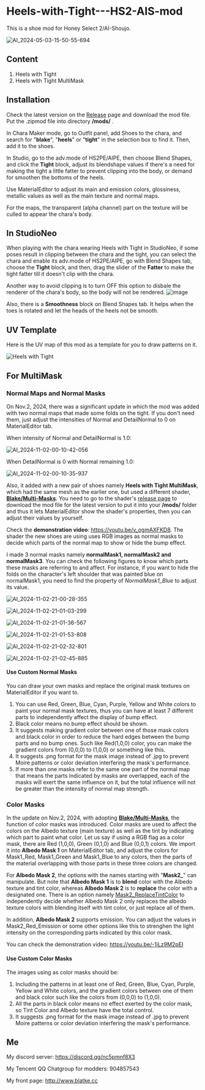 # Heels-with-Tight---HS2-AIS-mod
This is a shoe mod for Honey Select 2/AI-Shoujo.

![AI_2024-05-03-15-50-55-694](https://github.com/Blatke/Heels-with-Tight---HS2-AIS-mod/assets/125734582/181db1ce-c188-4af0-b289-a16e5998a77f)

## Content
1. Heels with Tight
2. Heels with Tight MultiMask

## Installation
Check the latest version on the [Release](https://github.com/Blatke/Heels-with-Tight---HS2-AIS-mod/releases) page and download the mod file. Put the .zipmod file into directory **/mods/** .

In Chara Maker mode, go to Outfit panel, add Shoes to the chara, and search for "**blake**", "**heels**" or "**tight**" in the selection box to find it. 
Then, add it to the shoes.

In Studio, go to the adv.mode of HS2PE/AIPE, then choose Blend Shapes, and click the **Tight** block, adjust its blendshape values if there's a need for making the tight a little fatter to prevent clipping into the body, or demand for smoothen the bottoms of the heels.

Use MaterialEditor to adjust its main and emission colors, glossiness, metallic values as well as the main texture and normal maps.

For the maps, the transparent (alpha channel) part on the texture will be culled to appear the chara's body.

## In StudioNeo
When playing with the chara wearing Heels with Tight in StudioNeo, if some poses result in clipping between the chara and the tight, you can select the chara and enable its adv.mode of HS2PE/AIPE, go with Blend Shapes tab, choose the **Tight** block, and then, drag the slider of the **Fatter** to make the tight fatter till it doesn't clip with the chara.

Another way to avoid clipping is to turn OFF this option to disbale the renderer of the chara's body, so the body will not be rendered.
![image](https://github.com/Blatke/Heels-with-Tight---HS2-AIS-mod/assets/125734582/b26468de-6dbd-4549-89cf-3f0cb8439ebb)

Also, there is a **Smoothness** block on Blend Shapes tab. It helps when the toes is rotated and let the heads of the heels not be smooth.

## UV Template
Here is the UV map of this mod as a template for you to draw patterns on it.

![Heels with Tight](https://github.com/user-attachments/assets/43fcb2c4-b145-4e0c-bea0-4bd13e7a88ee)

## For MultiMask
### Normal Maps and Normal Masks
On Nov.2, 2024, there was a significant update in which the mod was added with two normal maps that made some folds on the tight. If you don't need them, just adjust the intensities of Normal and DetailNormal to 0 on MaterialEditor tab.

When intensity of Normal and DetailNormal is 1.0:

![AI_2024-11-02-00-10-42-056](https://github.com/user-attachments/assets/b8c26115-565b-4a93-b90b-5fb1ec920f8b)

When DetailNormal is 0 with Normal remaining 1.0:

![AI_2024-11-02-00-10-35-937](https://github.com/user-attachments/assets/4c681881-927a-4904-b581-d80f10fadb52)


Also, it added with a new pair of shoes namely **Heels with Tight MultiMask**, which had the same mesh as the earlier one, but used a different shader, **[Blake/Multi-Masks](https://github.com/Blatke/Multi-Mask-Shader-for-ME)**. You need to go to the shader's [release page](https://github.com/Blatke/Multi-Mask-Shader-for-ME/releases) to download the mod file for the latest version to put it into your **/mods/** folder and thus it lets MaterialEditor show the shader's properties, then you can adjust their values by yourself.

Check the **demonstration video**: https://youtu.be/v_ogmAXFKD8. The shader the new shoes are using uses RGB images as normal masks to decide which parts of the normal map to show or hide the bump effect.

I made 3 normal masks namely **normalMask1, normalMask2 and normalMask3**. You can check the following figures to know which parts these masks are referring to and affect. For instance, if you want to hide the folds on the character's left shoulder that was painted blue on normalMask1, you need to find the property of _NormalMask1_Blue_ to adjust its value. 

![AI_2024-11-02-21-00-28-355](https://github.com/user-attachments/assets/7c681293-a5ea-45df-a58a-38fe52251a41)

![AI_2024-11-02-21-01-03-299](https://github.com/user-attachments/assets/d0492814-d07c-4efc-868d-2fff50f687fe)

![AI_2024-11-02-21-01-36-567](https://github.com/user-attachments/assets/763cc4bc-d760-4a01-83a9-4ba7a85c765a)

![AI_2024-11-02-21-01-53-808](https://github.com/user-attachments/assets/7833cacc-7de0-4a4b-bb13-3aa9d3cacfbc)

![AI_2024-11-02-21-02-32-801](https://github.com/user-attachments/assets/a6dae683-2d76-4809-ae4f-f585d3a77674)

![AI_2024-11-02-21-02-45-885](https://github.com/user-attachments/assets/a9c20260-2bac-49a3-99c0-e27ff0cf7610)

#### Use Custom Normal Masks
You can draw your own masks and replace the original mask textures on MaterialEditor if you want to. 
1. You can use Red, Green, Blue, Cyan, Purple, Yellow and White colors to paint your normal mask textures, thus you can have at least 7 different parts to independently affect the display of bump effect.
2. Black color means no bump effect should be shown.
3. It suggests making gradient color between one of those mask colors and black color in order to reduce the hard edges between the bump parts and no bump ones. Such like Red(1,0,0) color, you can make the gradient colors from (0,0,0) to (1,0,0) or something like this.
4. It suggests .png format for the mask image instead of .jpg to prevent Moire patterns or color deviation interfering the mask's performance.
5. If more than one masks refer to the same one part of the normal map that means the parts indicated by masks are overlapped, each of the masks will exert the same influence on it, but the total influence will not be greater than the intensity of normal map strength.

### Color Masks
In the update on Nov.2, 2024, with adopting **[Blake/Multi-Masks](https://github.com/Blatke/Multi-Mask-Shader-for-ME)**, the function of color masks was introduced. Color masks are used to affect the colors on the Albedo texture (main texture) as well as the tint by indicating which part to paint what color. Let us say if using a RGB flag as a color mask, there are Red (1,0,0), Green (0,1,0) and Blue (0,0,1) colors. We import it into **Albedo Mask 1** on MaterialEditor tab, and adjust the colors for Mask1_Red, Mask1_Green and Mask1_Blue to any colors, then the parts of the material overlapping with those parts in these three colors are changed.

For **Albedo Mask 2**, the options with the names starting with "**Mask2_**" can manipulate. But note that **Albedo Mask 1** is to **blend** color with the Albedo texture and tint color, whereas **Albedo Mask 2** is to **replace** the color with a designated one. There is an option namely [Mask2_ReplaceTintColor](https://github.com/Blatke/Multi-Mask-Shader-for-ME/blob/main/README.md#mask2_replacetintcolor) to independently decide whether Albedo Mask 2 only replaces the albedo texture colors with blending itself with tint color, or just replace all of them.

In addition, **Albedo Mask 2** supports emission. You can adjust the values in Mask2_Red_Emission or some other options like this to strenghen the light intensity on the corresponding parts indicated by this color mask.

You can check the demonstration video: https://youtu.be/-1iLz9M2pEI

#### Use Custom Color Masks
The images using as color masks should be:
1. Including the patterns in at least one of Red, Green, Blue, Cyan, Purple, Yellow and White colors, and the gradient colors between one of them and black color such like the colors from (0,0,0) to (1,0,0).
2. All the parts in black color means no effect exerted by the color mask, so Tint Color and Albedo texture have the total control.
3. It suggests .png format for the mask image instead of .jpg to prevent Moire patterns or color deviation interfering the mask's performance.

## Me
My discord server: https://discord.gg/nc5pmnf8X3

My Tencent QQ Chatgroup for modders: 904857543

My front page: http://www.blatke.cc

